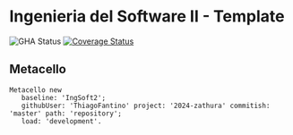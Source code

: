 # Ingenieria del Software II - Template

![GHA Status](https://github.com/FabriPompozzi/2024-zathura/actions/workflows/GHA.yml/badge.svg)
[![Coverage Status](https://coveralls.io/repos/github/FabriPompozzi/2024-zathura/badge.svg?branch=master)](https://coveralls.io/github/FabriPompozzi/2024-zathura?branch=master)
## Metacello

```smalltalk
Metacello new
   baseline: 'IngSoft2';
   githubUser: 'ThiagoFantino' project: '2024-zathura' commitish: 'master' path: 'repository';
   load: 'development'.
```
